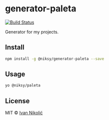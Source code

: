 # generator-paleta

[![Build Status][ci-img]][ci]

Generator for my projects.

## Install

```sh
npm install -g @niksy/generator-paleta --save
```

## Usage

```sh
yo @niksy/paleta
```

## License

MIT © [Ivan Nikolić](http://ivannikolic.com)

[ci]: https://travis-ci.org/niksy/generator-paleta
[ci-img]: https://travis-ci.org/niksy/generator-paleta.svg?branch=master
